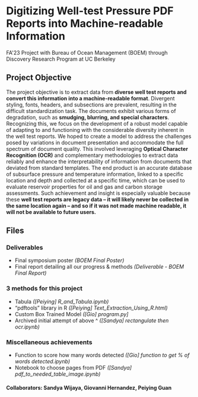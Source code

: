 # Digitizing Well-test Pressure PDF Reports into Machine-readable Information
FA'23 Project with Bureau of Ocean Management (BOEM) through Discovery Research Program at UC Berkeley

## Project Objective
The project objective is to extract data from **diverse well test reports and convert this information into a machine-readable format**. Divergent styling, fonts, headers, and subsections are prevalent, resulting in the difficult standardization task.
The documents exhibit various forms of degradation, such as **smudging, blurring, and special characters**. Recognizing this, we focus on the development of a robust model capable of adapting to and functioning with the considerable diversity inherent in the well test reports. We hoped to create a model to address the challenges posed by variations in document presentation and accommodate the full spectrum of document quality. This involved leveraging **Optical Character Recognition (OCR)** and complementary methodologies to extract data reliably and enhance the interpretability of information from documents that deviated from standard templates.
The end product is an accurate database of subsurface pressure and temperature information, linked to a specific location and depth and collected at a specific time, which can be used to evaluate reservoir properties for oil and gas and carbon storage assessments. Such achievement and insight is especially valuable because these **well test reports are legacy data – it will likely never be collected in the same location again – and so if it was not made machine readable, it will not be available to future users.**

## Files
### Deliverables
- Final symposium poster _(BOEM Final Poster)_
- Final report detailing all our progress & methods _(Deliverable - BOEM Final Report)_
### 3 methods for this project
- Tabula _([Peiying] R_and_Tabula.ipynb)_
- “pdftools” library in R _([Peiying] Text_Extraction_Using_R.html)_
- Custom Box Trained Model _([Gio] program.py]_
- Archived initial attempt of above ^ _([Sandya] rectangulate then ocr.ipynb)_
### Miscellaneous achievements
- Function to score how many words detected _([Gio] function to get % of words detected.ipynb)_
- Notebook to choose pages from PDF _([Sandya] pdf_to_needed_table_image.ipynb)_

#### Collaborators: Sandya Wijaya, Giovanni Hernandez, Peiying Guan

